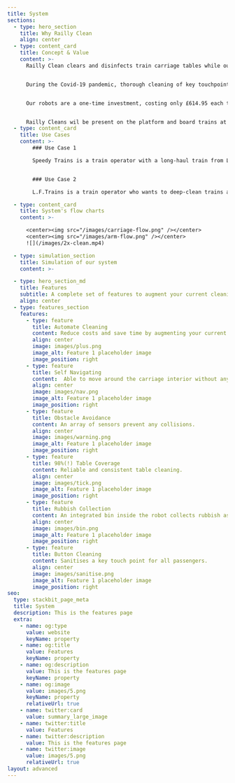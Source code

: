 ```yaml
---
title: System
sections:
  - type: hero_section
    title: Why Railly Clean
    align: center
  - type: content_card
    title: Concept & Value
    content: >-
      Railly Clean clears and disinfects train carriage tables while out of transit to improve sanitation and overall passenger satisfaction on trains.


      During the Covid-19 pandemic, thorough cleaning of key touchpoints on trains has been increased, but we believe high standards of cleaning should be maintained beyond the pandemic. According to Scotrail’s Passenger Satisfaction Remedial Plan of 2019, even pre-pandemic, interior train cleanliness was deemed to be the second most important contributor to overall customer satisfaction. Even so, a National Rail Passenger Survey showed a dramatic decrease in interior cleanliness perceived by commuters from the 2017 to 2018 period. The key suggestion by the committee in order to improve this declining satisfaction, was to improve fleet cleanliness standards within core peak hours of operation. This is where we come in.


      Our robots are a one-time investment, costing only £614.95 each to manufacture. This is equivalent to just 69 hours of minimum wage work. As a Covid-19 Public Attitudes survey have revealed: 32% of Rail Operators have expressed concern that the pandemic will have a lasting effect on passenger numbers. 49% of people from the same survey say that they would rather travel by car than public transport even after restrictions are lifted. With increased focus on hygiene since the pandemic, investing in Railly Clean would provide reassurance to passengers that they will be safe as regular cleaning of carriages will continue post-pandemic, helping operators win back the trust of passengers.


      Railly Cleans wil be present on the platform and board trains at major stops with sufficient waiting times. While the train is stationary and free of passengers, multiple robots will be working efficiently together with a cleaner to clean train carriages just before passengers start to board. A single member of staff is required to place accessible ramps at each carriage, allowing each Railly Clean to navigate into its carriage ready to clean tables. Once Railly clean has finished its run, a cleaner can quickly walk down the carriages picking up minimal leftover rubbish or collecting valuables left by passengers which Railly Clean has intelligently avoided cleaning.
  - type: content_card
    title: Use Cases
    content: >-
        ### Use Case 1

        Speedy Trains is a train operator with a long-haul train from London Euston to Edinburgh Waverly. This is a regular, in demand service so the same train will make the journey there and back in a day. In Edinburgh there is a 30-minute gap between the train arriving and starting its return journey. Speedy Trains wants to use this opportunity to clean the train at the changeover by clearing any rubbish and also disinfecting key touch points including tables and door buttons. A cleaner can wait on the platform where the train arrives, together with all the robots in place where carriage doors expect to be lined up. Once the train arrives and the passengers have disembarked, a member of a staff will quickly place down an accessible ramp at each carriage. The robots then can be powered on to navigate into their respective carriages and proceed to remove rubbish and disinfect buttons and tables. After they have completed their cleaning and left the carriage, only one cleaner is required to board the train and pick up any valuable the robots have avoided cleaning, or any open cans the robots cannot sweep. The accessibility ramps can be quickly collected, and the train is cleaned and ready to go.


        ### Use Case 2

        L.F.Trains is a train operator who wants to deep-clean trains at night more frequently to keep customers happy. To achieve this, they want to deploy a number of robots to augment their cleaning staff, allowing faster, more thorough cleaning while minimising viral exposure to the staff. Like in the case above, a cleaner will wait with the robots at the platform. Once accessible ramps are set up, the robots will navigate into the carriages after being powered on, disinfect door buttons and tables, then navigate off the train by themselves. A cleaner can then pick up all the valuables and open cans the robots is not expected to handle. The accessible ramps can then be collected.

  - type: content_card
    title: System's flow charts
    content: >-

      <center><img src="/images/carriage-flow.png" /></center>
      <center><img src="/images/arm-flow.png" /></center>
      ![](/images/2x-clean.mp4)

  - type: simulation_section
    title: Simulation of our system
    content: >-

  - type: hero_section_md
    title: Features
    subtitle: A complete set of features to augment your current cleaning solution.
    align: center
  - type: features_section
    features:
      - type: feature
        title: Automate Cleaning
        content: Reduce costs and save time by augmenting your current cleaning team with a Railly Clean robot .
        align: center
        image: images/plus.png
        image_alt: Feature 1 placeholder image
        image_position: right
      - type: feature
        title: Self Navigating
        content:  Able to move around the carriage interior without any assistance.
        align: center
        image: images/nav.png
        image_alt: Feature 1 placeholder image
        image_position: right
      - type: feature
        title: Obstacle Avoidance
        content: An array of sensors prevent any collisions.
        align: center
        image: images/warning.png
        image_alt: Feature 1 placeholder image
        image_position: right
      - type: feature
        title: 98%(!) Table Coverage
        content: Reliable and consistent table cleaning.
        align: center
        image: images/tick.png
        image_alt: Feature 1 placeholder image
        image_position: right
      - type: feature
        title: Rubbish Collection
        content: An integrated bin inside the robot collects rubbish as the robot moves along the carriage.
        align: center
        image: images/bin.png
        image_alt: Feature 1 placeholder image
        image_position: right
      - type: feature
        title: Button Cleaning
        content: Sanitises a key touch point for all passengers.
        align: center
        image: images/sanitise.png
        image_alt: Feature 1 placeholder image
        image_position: right
seo:
  type: stackbit_page_meta
  title: System
  description: This is the features page
  extra:
    - name: og:type
      value: website
      keyName: property
    - name: og:title
      value: Features
      keyName: property
    - name: og:description
      value: This is the features page
      keyName: property
    - name: og:image
      value: images/5.png
      keyName: property
      relativeUrl: true
    - name: twitter:card
      value: summary_large_image
    - name: twitter:title
      value: Features
    - name: twitter:description
      value: This is the features page
    - name: twitter:image
      value: images/5.png
      relativeUrl: true
layout: advanced
---
```

